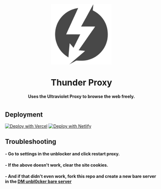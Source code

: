 <p align="center"><img src="/img/logo.png" height="200px" width="200px">
</p>

<h1 align="center">Thunder Proxy</h1>

<h4 align="center">Uses the Ultraviolet Proxy to browse the web freely.</h3>

<p align="center">

</a>
</p>
<h1></h1>
<h2>Deployment</h2>

[![Deploy with Vercel](https://vercel.com/button)](https://vercel.com/new/clone?repository-url=https%3A%2F%2Fgithub.com%2Fdragon731012%2FDM-unbl0cker%2Ftree%2Fstatic)
[![Deploy with Netlify](https://www.netlify.com/img/deploy/button.svg)](https://app.netlify.com/start/deploy?repository=https://github.com/dragon731012/DM-unbl0cker)

<h2>Troubleshooting</h2>

<h4> - Go to settings in the unblocker and click restart proxy.</h4>
<h4> - If the above doesn't work, clear the site cookies.</h4>
<h4> - And if that didn't even work, fork this repo and create a new bare server in the <a href="https://github.com/dragon731012/DM-unbl0cker-bare-server">‎‎‎‎‎‎‎‎DM unbl0cker bare server</a></h4>
